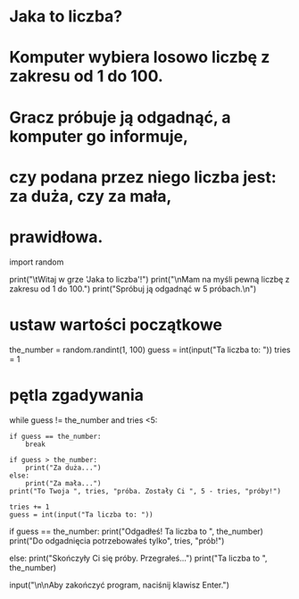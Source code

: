 # Jaka to liczba?
#
# Komputer wybiera losowo liczbę z zakresu od 1 do 100.
# Gracz próbuje ją odgadnąć, a komputer go informuje,
# czy podana przez niego liczba jest: za duża, czy za mała,
# prawidłowa.

import random

print("\tWitaj w grze 'Jaka to liczba'!")
print("\nMam na myśli pewną liczbę z zakresu od 1 do 100.")
print("Spróbuj ją odgadnąć w 5 próbach.\n")

# ustaw wartości początkowe
the_number = random.randint(1, 100)
guess = int(input("Ta liczba to: "))
tries = 1

# pętla zgadywania
while guess != the_number and tries <5:

    if guess == the_number:
        break

    if guess > the_number:
        print("Za duża...")
    else:
        print("Za mała...")
    print("To Twoja ", tries, "próba. Zostały Ci ", 5 - tries, "próby!")

    tries += 1
    guess = int(input("Ta liczba to: "))

if guess == the_number:
    print("Odgadłeś! Ta liczba to ", the_number)
    print("Do odgadnięcia potrzebowałeś tylko", tries, "prób!")
    
else:
    print("Skończyły Ci się próby. Przegrałeś...")
    print("Ta liczba to ", the_number)

input("\n\nAby zakończyć program, naciśnij klawisz Enter.")

